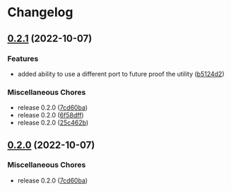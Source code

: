 # Changelog

## [0.2.1](https://github.com/hrbrmstr/rust-weatherflow/compare/v0.2.0...v0.2.1) (2022-10-07)


### Features

* added ability to use a different port to future proof the utility ([b5124d2](https://github.com/hrbrmstr/rust-weatherflow/commit/b5124d2210ac46ff8ae2c8fb140682df5d8a4a09))


### Miscellaneous Chores

* release 0.2.0 ([7cd60ba](https://github.com/hrbrmstr/rust-weatherflow/commit/7cd60bade9e92f646f433d04c92c3947f36f30b5))
* release 0.2.0 ([6f58dff](https://github.com/hrbrmstr/rust-weatherflow/commit/6f58dffe1801d673f0b69970db16f1065a327b24))
* release 0.2.0 ([25c462b](https://github.com/hrbrmstr/rust-weatherflow/commit/25c462b4d8cc01e5054b9a250c4f4ae6d3667f84))

## [0.2.0](https://github.com/hrbrmstr/rust-weatherflow/compare/v0.2.0...v0.2.0) (2022-10-07)


### Miscellaneous Chores

* release 0.2.0 ([7cd60ba](https://github.com/hrbrmstr/rust-weatherflow/commit/7cd60bade9e92f646f433d04c92c3947f36f30b5))
